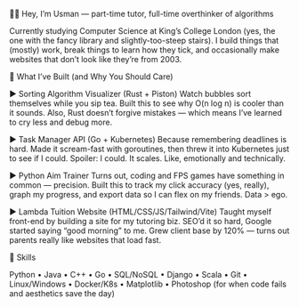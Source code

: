 🧑‍💻 Hey, I’m Usman — part-time tutor, full-time overthinker of algorithms

Currently studying Computer Science at King’s College London (yes, the one with the fancy library and slightly-too-steep stairs). I build things that (mostly) work, break things to learn how they tick, and occasionally make websites that don’t look like they’re from 2003.

🔧 What I’ve Built (and Why You Should Care)

► Sorting Algorithm Visualizer (Rust + Piston)
Watch bubbles sort themselves while you sip tea. Built this to see why O(n log n) is cooler than it sounds. Also, Rust doesn’t forgive mistakes — which means I’ve learned to cry less and debug more.

► Task Manager API (Go + Kubernetes)
Because remembering deadlines is hard. Made it scream-fast with goroutines, then threw it into Kubernetes just to see if I could. Spoiler: I could. It scales. Like, emotionally and technically.

► Python Aim Trainer
Turns out, coding and FPS games have something in common — precision. Built this to track my click accuracy (yes, really), graph my progress, and export data so I can flex on my friends. Data > ego.

► Lambda Tuition Website (HTML/CSS/JS/Tailwind/Vite)
Taught myself front-end by building a site for my tutoring biz. SEO’d it so hard, Google started saying “good morning” to me. Grew client base by 120% — turns out parents really like websites that load fast.

🧠 Skills 

Python • Java • C++ • Go • SQL/NoSQL • Django • Scala • Git • Linux/Windows • Docker/K8s • Matplotlib • Photoshop (for when code fails and aesthetics save the day)

